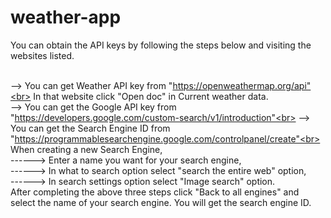 # weather-app
You can obtain the API keys by following the steps below and visiting the websites listed.<br><br>

--> You can get Weather API key from "https://openweathermap.org/api"<br>
In that website click "Open doc" in Current weather data.<br>
--> You can get the Google API key from "https://developers.google.com/custom-search/v1/introduction"<br>
--> You can get the Search Engine ID from "https://programmablesearchengine.google.com/controlpanel/create"<br> 
When creating a new Search Engine, <br>
------> Enter a name you want for your search engine,<br>
------> In what to search option select "search the entire web" option,<br>
------> In search settings option select "Image search" option.<br>
After completing the above three steps click "Back to all engines" and select the name of your search engine. You will get the search engine ID.<br>



